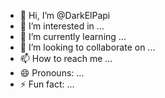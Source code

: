 - 👋 Hi, I’m @DarkElPapi
- 👀 I’m interested in ...
- 🌱 I’m currently learning ...
- 💞️ I’m looking to collaborate on ...
- 📫 How to reach me ...
- 😄 Pronouns: ...
- ⚡ Fun fact: ...

<!---
DarkElPapi/DarkElPapi is a ✨ special ✨ repository because its `README.md` (this file) appears on your GitHub profile.
You can click the Preview link to take a look at your changes.
--->
